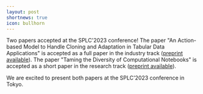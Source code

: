 ```yaml
---
layout: post
shortnews: true
icon: bullhorn
---
```


Two papers accepted at the SPLC'2023 conference!
The paper "An Action-based Model to Handle Cloning and Adaptation in Tabular Data Applications" is accepted as a full paper in the industry track ([preprint available](https://hal.science/hal-04247084)).
The paper "Taming the Diversity of Computational Notebooks" is accepted as a short paper in the research track ([preprint available](https://hal.science/hal-04247860)).

We are excited to present both papers at the SPLC'2023 conference in Tokyo.
